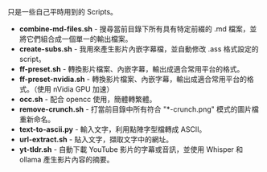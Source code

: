 只是一些自己平時用到的 Scripts。

- **combine-md-files.sh** - 搜尋當前目錄下所有具有特定前綴的 .md 檔案，並將它們組合成一個單一的輸出檔案。
- **create-subs.sh** - 我用來產生影片內嵌字幕檔，並自動修改 .ass 格式設定的 script。
- **ff-preset.sh** - 轉換影片檔案、內嵌字幕，輸出成適合常用平台的格式。
- **ff-preset-nvidia.sh** - 轉換影片檔案、內嵌字幕，輸出成適合常用平台的格式。（使用 nVidia GPU 加速）
- **occ.sh** - 配合 opencc 使用，簡體轉繁體。
- **remove-crunch.sh** - 打當前目錄中所有符合 "*-crunch.png" 模式的圖片檔重新命名。
- **text-to-ascii.py** - 輸入文字，利用點陣字型檔轉成 ASCII。
- **url-extract.sh** - 貼入文字，擷取文字中的網址。
- **yt-tldr.sh** - 自動下載 YouTube 影片的字幕或音訊，並使用 Whisper 和 ollama 產生影片內容的摘要。
